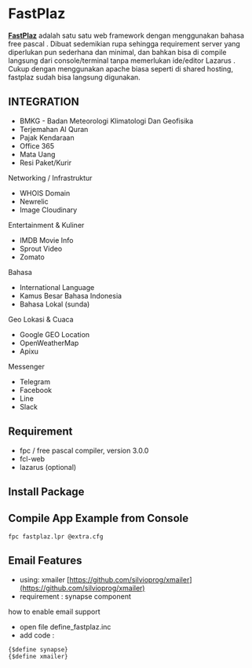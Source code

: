 
# FastPlaz

**[FastPlaz](http://www.fastplaz.com)** adalah satu satu web framework dengan menggunakan bahasa  free pascal  . Dibuat sedemikian rupa sehingga requirement server yang diperlukan pun sederhana dan minimal, dan bahkan bisa di  compile  langsung dari console/terminal tanpa memerlukan ide/editor  Lazarus  . Cukup dengan menggunakan  apache  biasa seperti di shared hosting, fastplaz sudah bisa langsung digunakan.

## INTEGRATION

- BMKG - Badan Meteorologi Klimatologi Dan Geofisika
- Terjemahan Al Quran
- Pajak Kendaraan
- Office 365
- Mata Uang
- Resi Paket/Kurir

Networking / Infrastruktur

- WHOIS Domain
- Newrelic
- Image Cloudinary

Entertainment & Kuliner

- IMDB Movie Info
- Sprout Video
- Zomato

Bahasa

- International Language
- Kamus Besar Bahasa Indonesia
- Bahasa Lokal (sunda)

Geo Lokasi & Cuaca

- Google GEO Location
- OpenWeatherMap
- Apixu

Messenger

- Telegram
- Facebook
- Line
- Slack



## Requirement

* fpc / free pascal compiler, version 3.0.0
* fcl-web
* lazarus (optional)


Install Package
---


Compile App Example from Console
---
```
fpc fastplaz.lpr @extra.cfg
```


Email Features
---
* using: xmailer [https://github.com/silvioprog/xmailer](https://github.com/silvioprog/xmailer)
* requirement : synapse component

how to enable email support

- open file define_fastplaz.inc
- add code :

```
{$define synapse}
{$define xmailer}
```

